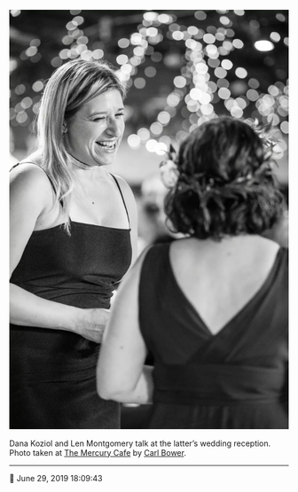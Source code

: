 ![Dana Koziol and Len Montgomery talk](assets/285f389dd3c026ecdec7f56f0113cf15.webp)

Dana Koziol and Len Montgomery talk at the latter’s wedding reception. Photo taken at [The Mercury Cafe](http://mercurycafe.com/) by [Carl Bower](http://carlbowerphotos.com/).

- - - -

📅 June 29, 2019 18:09:43
